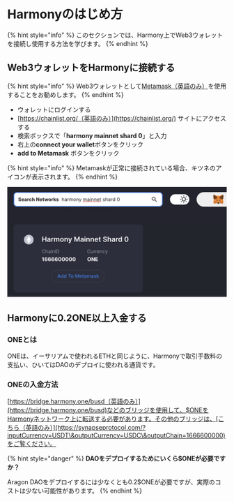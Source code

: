 # Harmonyのはじめ方

{% hint style="info" %}
このセクションでは、Harmony上でWeb3ウォレットを接続し使用する方法を学びます。
{% endhint %}

## Web3ウォレットをHarmonyに接続する

{% hint style="info" %}
Web3ウォレットとして[Metamask（英語のみ）](https://metamask.io)を使用することをお勧めします。&#x20;
{% endhint %}

* ウォレットにログインする
* [https://chainlist.org/（英語のみ）](https://chainlist.org/) サイトにアクセスする
* 検索ボックスで「**harmony mainnet shard 0**」と入力
* 右上の**connect your wallet**ボタンをクリック
* **add to Metamask** ボタンをクリック

{% hint style="info" %}
Metamaskが正常に接続されている場合、キツネのアイコンが表示されます。
{% endhint %}

![chainlist.orgを使ってMetamaskにチェーンを追加](<../../.gitbook/assets/Schermata 2022-01-26 alle 23.25.48.png>)

## **Harmony**に0.2ONE以上入金する

### ONEとは

ONEは、イーサリアムで使われるETHと同じように、Harmonyで取引手数料の支払い、ひいてはDAOのデプロイに使われる通貨です。

### ONEの入金方法

[https://bridge.harmony.one/busd（英語のみ）](https://bridge.harmony.one/busd)などのブリッジを使用して、$ONEをHarmonyネットワーク上に転送する必要があります。その他のブリッジは、[こちら（英語のみ）](https://synapseprotocol.com/?inputCurrency=USDT\&outputCurrency=USDC\&outputChain=1666600000)をご覧ください。

{% hint style="danger" %}
**DAOをデプロイするためにいくら$ONEが必要ですか？**

Aragon DAOをデプロイするには少なくとも0.2$ONEが必要ですが、実際のコストは少ない可能性があります。
{% endhint %}

